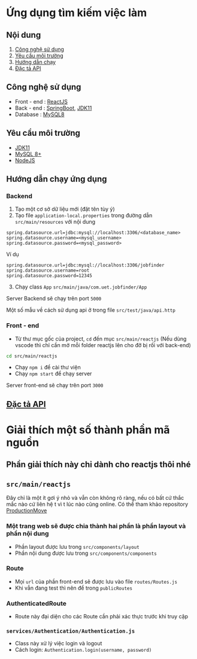 # Ứng dụng tìm kiếm việc làm

## Nội dung
1. [Công nghệ sử dụng](#tech)
2. [Yêu cầu môi trường](#environment)
3. [Hướng dẫn chạy](#run)
4. [Đặc tả API](#api)

<a name="tech"></a>
## Công nghệ sử dụng
* Front - end : [ReactJS](https://reactjs.org/)
* Back - end : [SpringBoot](https://spring.io/), [JDK11]()
* Database : [MySQL8](https://dev.mysql.com/downloads/installer/)

<a name="environment"></a>
## Yêu cầu môi trường
* [JDK11](https://www.oracle.com/vn/java/technologies/javase/jdk11-archive-downloads.html)
* [MySQL 8+](https://dev.mysql.com/downloads/installer/)
* [NodeJS](https://nodejs.org/en/)

<a name="run"></a>
## Hướng dẫn chạy ứng dụng
### Backend
1. Tạo một cơ sở dữ liệu mới (đặt tên tùy ý)
2. Tạo file `application-local.properties` trong đường dẫn `src/main/resources` với nội dung
```
spring.datasource.url=jdbc:mysql://localhost:3306/<database_name>
spring.datasource.username=<mysql_username>
spring.datasource.password=<mysql_password>
```
Ví dụ
````
spring.datasource.url=jdbc:mysql://localhost:3306/jobfinder
spring.datasource.username=root
spring.datasource.password=12345
````
3. Chạy class `App` `src/main/java/com.uet.jobfinder/App`

Server Backend sẽ chạy trên port `5000`

Một số mẫu về cách sử dụng api ở trong file `src/test/java/api.http`

### Front - end
* Từ thư mục gốc của project, `cd` đến mục `src/main/reactjs` 
(Nếu dùng vscode thì chỉ cần mở mỗi folder reactjs lên cho đỡ bị rối với back-end)
```bash
cd src/main/reactjs
```
* Chạy `npm i` để cài thư viện
* Chạy `npm start` để chạy server

Server front-end sẽ chạy trên port `3000`

<a name="api"></a>
## [Đặc tả API](API.md)

# Giải thích một số thành phần mã nguồn
## Phần giải thích này chỉ dành cho reactjs thôi nhé
## `src/main/reactjs`

Đây chỉ là một ít gơi ý nhỏ và vẫn còn không rõ ràng, nếu 
có bất cứ thắc mắc nào cứ liên hệ t vì t lúc nào cũng online.
Có thể tham khảo repository [ProductionMove](https://github.com/Hoangdao192/ProductionMove)

### Một trang web sẽ được chia thành hai phần là phần layout và phần nội dung
* Phần layout được lưu trong `src/components/layout`
* Phần nội dung được lưu trong `src/components/components`

### Route
* Mọi `url` của phần front-end sẽ được lưu vào file `routes/Routes.js`
* Khi vẫn đang test thì nên để trong `publicRoutes`

### AuthenticatedRoute
* Route này đại diện cho các Route cần phải xác thực trước khi truy cập

### `services/Authentication/Authentication.js`
* Class này xử lý việc login và logout 
* Cách login: `Authentication.login(username, password)`
